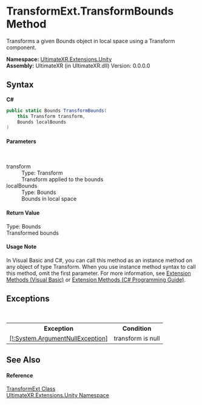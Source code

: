 # TransformExt.TransformBounds Method 
 

Transforms a given Bounds object in local space using a Transform component.

**Namespace:**&nbsp;<a href="N_UltimateXR_Extensions_Unity">UltimateXR.Extensions.Unity</a><br />**Assembly:**&nbsp;UltimateXR (in UltimateXR.dll) Version: 0.0.0.0

## Syntax

**C#**<br />
``` C#
public static Bounds TransformBounds(
	this Transform transform,
	Bounds localBounds
)
```


#### Parameters
&nbsp;<dl><dt>transform</dt><dd>Type: Transform<br />Transform applied to the bounds</dd><dt>localBounds</dt><dd>Type: Bounds<br />Bounds in local space</dd></dl>

#### Return Value
Type: Bounds<br />Transformed bounds

#### Usage Note
In Visual Basic and C#, you can call this method as an instance method on any object of type Transform. When you use instance method syntax to call this method, omit the first parameter. For more information, see <a href="https://docs.microsoft.com/dotnet/visual-basic/programming-guide/language-features/procedures/extension-methods" target="_blank" rel="noopener noreferrer">Extension Methods (Visual Basic)</a> or <a href="https://docs.microsoft.com/dotnet/csharp/programming-guide/classes-and-structs/extension-methods" target="_blank" rel="noopener noreferrer">Extension Methods (C# Programming Guide)</a>.

## Exceptions
&nbsp;<table><tr><th>Exception</th><th>Condition</th></tr><tr><td><a href="https://docs.microsoft.com/dotnet/api/system.argumentnullexception" target="_blank" rel="noopener noreferrer">[!:System.ArgumentNullException]</a></td><td>transform is null</td></tr></table>

## See Also


#### Reference
<a href="T_UltimateXR_Extensions_Unity_TransformExt">TransformExt Class</a><br /><a href="N_UltimateXR_Extensions_Unity">UltimateXR.Extensions.Unity Namespace</a><br />